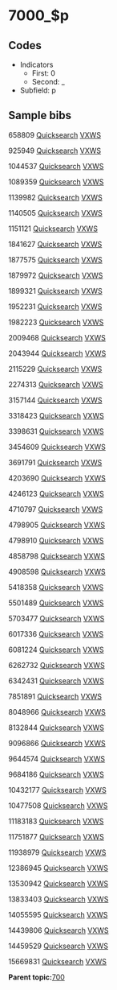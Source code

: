 # 7000\_$p

## Codes

-   Indicators
    -   First: 0
    -   Second: \_
-   Subfield: p

## Sample bibs

658809 [Quicksearch](https://search.library.yale.edu/catalog/658809) [VXWS](http://prodorbis.library.yale.edu:7014/vxws/GetHoldingsService?bibId=658809)

925949 [Quicksearch](https://search.library.yale.edu/catalog/925949) [VXWS](http://prodorbis.library.yale.edu:7014/vxws/GetHoldingsService?bibId=925949)

1044537 [Quicksearch](https://search.library.yale.edu/catalog/1044537) [VXWS](http://prodorbis.library.yale.edu:7014/vxws/GetHoldingsService?bibId=1044537)

1089359 [Quicksearch](https://search.library.yale.edu/catalog/1089359) [VXWS](http://prodorbis.library.yale.edu:7014/vxws/GetHoldingsService?bibId=1089359)

1139982 [Quicksearch](https://search.library.yale.edu/catalog/1139982) [VXWS](http://prodorbis.library.yale.edu:7014/vxws/GetHoldingsService?bibId=1139982)

1140505 [Quicksearch](https://search.library.yale.edu/catalog/1140505) [VXWS](http://prodorbis.library.yale.edu:7014/vxws/GetHoldingsService?bibId=1140505)

1151121 [Quicksearch](https://search.library.yale.edu/catalog/1151121) [VXWS](http://prodorbis.library.yale.edu:7014/vxws/GetHoldingsService?bibId=1151121)

1841627 [Quicksearch](https://search.library.yale.edu/catalog/1841627) [VXWS](http://prodorbis.library.yale.edu:7014/vxws/GetHoldingsService?bibId=1841627)

1877575 [Quicksearch](https://search.library.yale.edu/catalog/1877575) [VXWS](http://prodorbis.library.yale.edu:7014/vxws/GetHoldingsService?bibId=1877575)

1879972 [Quicksearch](https://search.library.yale.edu/catalog/1879972) [VXWS](http://prodorbis.library.yale.edu:7014/vxws/GetHoldingsService?bibId=1879972)

1899321 [Quicksearch](https://search.library.yale.edu/catalog/1899321) [VXWS](http://prodorbis.library.yale.edu:7014/vxws/GetHoldingsService?bibId=1899321)

1952231 [Quicksearch](https://search.library.yale.edu/catalog/1952231) [VXWS](http://prodorbis.library.yale.edu:7014/vxws/GetHoldingsService?bibId=1952231)

1982223 [Quicksearch](https://search.library.yale.edu/catalog/1982223) [VXWS](http://prodorbis.library.yale.edu:7014/vxws/GetHoldingsService?bibId=1982223)

2009468 [Quicksearch](https://search.library.yale.edu/catalog/2009468) [VXWS](http://prodorbis.library.yale.edu:7014/vxws/GetHoldingsService?bibId=2009468)

2043944 [Quicksearch](https://search.library.yale.edu/catalog/2043944) [VXWS](http://prodorbis.library.yale.edu:7014/vxws/GetHoldingsService?bibId=2043944)

2115229 [Quicksearch](https://search.library.yale.edu/catalog/2115229) [VXWS](http://prodorbis.library.yale.edu:7014/vxws/GetHoldingsService?bibId=2115229)

2274313 [Quicksearch](https://search.library.yale.edu/catalog/2274313) [VXWS](http://prodorbis.library.yale.edu:7014/vxws/GetHoldingsService?bibId=2274313)

3157144 [Quicksearch](https://search.library.yale.edu/catalog/3157144) [VXWS](http://prodorbis.library.yale.edu:7014/vxws/GetHoldingsService?bibId=3157144)

3318423 [Quicksearch](https://search.library.yale.edu/catalog/3318423) [VXWS](http://prodorbis.library.yale.edu:7014/vxws/GetHoldingsService?bibId=3318423)

3398631 [Quicksearch](https://search.library.yale.edu/catalog/3398631) [VXWS](http://prodorbis.library.yale.edu:7014/vxws/GetHoldingsService?bibId=3398631)

3454609 [Quicksearch](https://search.library.yale.edu/catalog/3454609) [VXWS](http://prodorbis.library.yale.edu:7014/vxws/GetHoldingsService?bibId=3454609)

3691791 [Quicksearch](https://search.library.yale.edu/catalog/3691791) [VXWS](http://prodorbis.library.yale.edu:7014/vxws/GetHoldingsService?bibId=3691791)

4203690 [Quicksearch](https://search.library.yale.edu/catalog/4203690) [VXWS](http://prodorbis.library.yale.edu:7014/vxws/GetHoldingsService?bibId=4203690)

4246123 [Quicksearch](https://search.library.yale.edu/catalog/4246123) [VXWS](http://prodorbis.library.yale.edu:7014/vxws/GetHoldingsService?bibId=4246123)

4710797 [Quicksearch](https://search.library.yale.edu/catalog/4710797) [VXWS](http://prodorbis.library.yale.edu:7014/vxws/GetHoldingsService?bibId=4710797)

4798905 [Quicksearch](https://search.library.yale.edu/catalog/4798905) [VXWS](http://prodorbis.library.yale.edu:7014/vxws/GetHoldingsService?bibId=4798905)

4798910 [Quicksearch](https://search.library.yale.edu/catalog/4798910) [VXWS](http://prodorbis.library.yale.edu:7014/vxws/GetHoldingsService?bibId=4798910)

4858798 [Quicksearch](https://search.library.yale.edu/catalog/4858798) [VXWS](http://prodorbis.library.yale.edu:7014/vxws/GetHoldingsService?bibId=4858798)

4908598 [Quicksearch](https://search.library.yale.edu/catalog/4908598) [VXWS](http://prodorbis.library.yale.edu:7014/vxws/GetHoldingsService?bibId=4908598)

5418358 [Quicksearch](https://search.library.yale.edu/catalog/5418358) [VXWS](http://prodorbis.library.yale.edu:7014/vxws/GetHoldingsService?bibId=5418358)

5501489 [Quicksearch](https://search.library.yale.edu/catalog/5501489) [VXWS](http://prodorbis.library.yale.edu:7014/vxws/GetHoldingsService?bibId=5501489)

5703477 [Quicksearch](https://search.library.yale.edu/catalog/5703477) [VXWS](http://prodorbis.library.yale.edu:7014/vxws/GetHoldingsService?bibId=5703477)

6017336 [Quicksearch](https://search.library.yale.edu/catalog/6017336) [VXWS](http://prodorbis.library.yale.edu:7014/vxws/GetHoldingsService?bibId=6017336)

6081224 [Quicksearch](https://search.library.yale.edu/catalog/6081224) [VXWS](http://prodorbis.library.yale.edu:7014/vxws/GetHoldingsService?bibId=6081224)

6262732 [Quicksearch](https://search.library.yale.edu/catalog/6262732) [VXWS](http://prodorbis.library.yale.edu:7014/vxws/GetHoldingsService?bibId=6262732)

6342431 [Quicksearch](https://search.library.yale.edu/catalog/6342431) [VXWS](http://prodorbis.library.yale.edu:7014/vxws/GetHoldingsService?bibId=6342431)

7851891 [Quicksearch](https://search.library.yale.edu/catalog/7851891) [VXWS](http://prodorbis.library.yale.edu:7014/vxws/GetHoldingsService?bibId=7851891)

8048966 [Quicksearch](https://search.library.yale.edu/catalog/8048966) [VXWS](http://prodorbis.library.yale.edu:7014/vxws/GetHoldingsService?bibId=8048966)

8132844 [Quicksearch](https://search.library.yale.edu/catalog/8132844) [VXWS](http://prodorbis.library.yale.edu:7014/vxws/GetHoldingsService?bibId=8132844)

9096866 [Quicksearch](https://search.library.yale.edu/catalog/9096866) [VXWS](http://prodorbis.library.yale.edu:7014/vxws/GetHoldingsService?bibId=9096866)

9644574 [Quicksearch](https://search.library.yale.edu/catalog/9644574) [VXWS](http://prodorbis.library.yale.edu:7014/vxws/GetHoldingsService?bibId=9644574)

9684186 [Quicksearch](https://search.library.yale.edu/catalog/9684186) [VXWS](http://prodorbis.library.yale.edu:7014/vxws/GetHoldingsService?bibId=9684186)

10432177 [Quicksearch](https://search.library.yale.edu/catalog/10432177) [VXWS](http://prodorbis.library.yale.edu:7014/vxws/GetHoldingsService?bibId=10432177)

10477508 [Quicksearch](https://search.library.yale.edu/catalog/10477508) [VXWS](http://prodorbis.library.yale.edu:7014/vxws/GetHoldingsService?bibId=10477508)

11183183 [Quicksearch](https://search.library.yale.edu/catalog/11183183) [VXWS](http://prodorbis.library.yale.edu:7014/vxws/GetHoldingsService?bibId=11183183)

11751877 [Quicksearch](https://search.library.yale.edu/catalog/11751877) [VXWS](http://prodorbis.library.yale.edu:7014/vxws/GetHoldingsService?bibId=11751877)

11938979 [Quicksearch](https://search.library.yale.edu/catalog/11938979) [VXWS](http://prodorbis.library.yale.edu:7014/vxws/GetHoldingsService?bibId=11938979)

12386945 [Quicksearch](https://search.library.yale.edu/catalog/12386945) [VXWS](http://prodorbis.library.yale.edu:7014/vxws/GetHoldingsService?bibId=12386945)

13530942 [Quicksearch](https://search.library.yale.edu/catalog/13530942) [VXWS](http://prodorbis.library.yale.edu:7014/vxws/GetHoldingsService?bibId=13530942)

13833403 [Quicksearch](https://search.library.yale.edu/catalog/13833403) [VXWS](http://prodorbis.library.yale.edu:7014/vxws/GetHoldingsService?bibId=13833403)

14055595 [Quicksearch](https://search.library.yale.edu/catalog/14055595) [VXWS](http://prodorbis.library.yale.edu:7014/vxws/GetHoldingsService?bibId=14055595)

14439806 [Quicksearch](https://search.library.yale.edu/catalog/14439806) [VXWS](http://prodorbis.library.yale.edu:7014/vxws/GetHoldingsService?bibId=14439806)

14459529 [Quicksearch](https://search.library.yale.edu/catalog/14459529) [VXWS](http://prodorbis.library.yale.edu:7014/vxws/GetHoldingsService?bibId=14459529)

15669831 [Quicksearch](https://search.library.yale.edu/catalog/15669831) [VXWS](http://prodorbis.library.yale.edu:7014/vxws/GetHoldingsService?bibId=15669831)

**Parent topic:**[700](../../tags/700/700.md)

